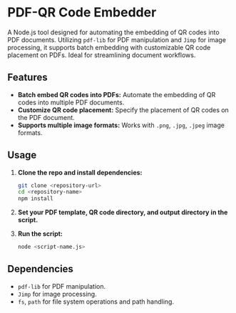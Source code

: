 # PDF-QR Code Embedder

A Node.js tool designed for automating the embedding of QR codes into PDF documents. Utilizing `pdf-lib` for PDF manipulation and `Jimp` for image processing, it supports batch embedding with customizable QR code placement on PDFs. Ideal for streamlining document workflows.

## Features

- **Batch embed QR codes into PDFs:** Automate the embedding of QR codes into multiple PDF documents.
- **Customize QR code placement:** Specify the placement of QR codes on the PDF document.
- **Supports multiple image formats:** Works with `.png`, `.jpg`, `.jpeg` image formats.

## Usage

1. **Clone the repo and install dependencies:**

    ```bash
    git clone <repository-url>
    cd <repository-name>
    npm install
    ```

2. **Set your PDF template, QR code directory, and output directory in the script.**

3. **Run the script:**

    ```bash
    node <script-name.js>
    ```

## Dependencies

- `pdf-lib` for PDF manipulation.
- `Jimp` for image processing.
- `fs`, `path` for file system operations and path handling.


